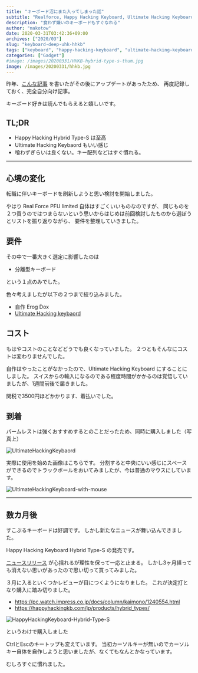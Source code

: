 ```yaml
---
title: "キーボード沼にまた入ってしまった話"
subtitle: "Realforce, Happy Hacking Keyboard, Ultimate Hacking Keyboard"
description: "食わず嫌いのキーボードもすぐなれる" 
author: "makotow"
date: 2020-03-31T03:42:36+09:00
archives: ["2020/03"]
slug: "keyboard-deep-uhk-hhkb"
tags: ["keyboard", "happy-hacking-keyboard", "ultimate-hacking-keyboard", "gadgets"]
categories: ["Gadget"]
#image: /images/20200331/HHKB-hybrid-type-s-thum.jpg
image: /images/20200331/hhkb.jpg
---
```


昨年、[こんな記事](https://blog.makotow.net/post/2019/06/26/keyboard-consideration/) を書いたがその後にアップデートがあったため、
再度記録しておく、完全自分向け記事。

キーボード好きは読んでもらえると嬉しいです。

## TL;DR

* Happy Hacking Hybrid Type-S は至高
* Ultimate Hacking Keybaord もいい感じ
* 喰わずぎらいは良くない。キー配列などはすぐ慣れる。 

<!--more-->

<!-- toc -->

---


## 心境の変化

転職に伴いキーボードを刷新しようと思い検討を開始しました。

やはり Real Force PFU limited 自体はすごくいいものなのですが、
同じものを２つ買うのではつまらないという思いからはじめは前回検討したものから選ぼうとリストを振り返りながら、
要件を整理していきました。

## 要件

その中で一番大きく選定に影響したのは

* 分離型キーボード

という１点のみでした。

色々考えましたが以下の２つまで絞り込みました。

* 自作 Erog Dox
* [Ultimate Hacking keybaord](https://ultimatehackingkeyboard.com/)

## コスト

もはやコストのことなどどうでも良くなっていました。
２つともそんなにコストは変わりませんでした。

自作はやったことがなかったので、Ultimate Hacking Keyboard にすることにしました。
スイスからの輸入になるのである程度時間がかかるのは覚悟していましたが、1週間前後で届きました。

関税で3500円ほどかかります、着払いでした。

## 到着

パームレストは強くおすすめするとのことだったため、同時に購入しました（写真上）

![UltimateHackingKeybaord](https://lh3.googleusercontent.com/iRkvihP6RNSK2PvKxVq7TK4iAwzxMJPW6GAfASAtK2kC71DOlGvuYSXLL7sD6YpRxYhvYFkxkzNsha9CWlTCUGAi5W1d2lt7gdp7I5m9ElrePWBRAYFRiBso67yNpUFqyWPIihKiw0WaCbufteIxONB9uBHoXNll1dlPhMr34pgCZ5MHMsEI1xEDTZOX7ldt0i7pcbae42kUeA7wumdJumTU--n11xhienaXCBhzIRcEjtZ0UT4qt7UXSaCcY3BwDKmnUGOHnb_hpnnlMj-IjTEDuUIc4mCZiN7qn57OywzhrDyhyeuZ0Fa-ddOwFcGDOteFcbDzUEvj5nMD8bB08XdSV8ENW7lchtps0hQZbxuaazM65QYjoj63xblsxcRfkd_ujiaosibZxOyI_RQ-9rSK6BYuZcLqnrxO5mlgJ2hkt_2mzAZ7dT-HfG4y8iVs4-z1Ka9IbUKHU6I6cT3xR07Hn7n10kJ8p6ITiwB805afXCqRJSp9-7jWRPHVqccRkwdJQbbNZ6E3PHcYt4h1WJ_zkfqmRj2SDrxVlxdeIwLYGv1FhsC6wrTWigNw75uhm2gXlnuZSkPJd5TLVuKf0qILqu643B6h0kJnhK3eE5pIxQDrKfdN32-wxsApVhroMURxgJH_zq1G_jfyUhOQSTOVm6nmdsdGj3_E4c0ZvCQ8JbakRlPr_pUSWxnVtd7JaOC0YOIzt45sh_k9gQ4WufQ74cxDul2eeSwBF2FvtV8fFVR6jnHbZ1I=w1822-h1166-no)

実際に使用を始めた画像はこちらです。
分割すると中央にいい感じにスペースができるのでトラックボールをおいてみましたが、今は普通のマウスにしています。


![UltimateHackingKeyboard-with-mouse](https://lh3.googleusercontent.com/tIOBNlP5NwGDdaUqUcN4ev6TAuVgLddRBFzfC9W6zGCxucH7qg4kIYiFeSdqg8cqwcJTXsvFu6lKo_S1PfOJujAZ1yBJQ0ZEXD2qAuWQI8PkhrKLny8cNS0p_8s9_GQOETKQX_Gf5iBFGKD6pW5G3J1GIAnB15Wb3hhUekUpDyAOl1TA_09-ZG7LX9vENr6o38L5MqFBkoRVG-s8aFggePohNOjBWs1Wye_H7c6VBUrnYcO8j1NklPhP1jekvQePN_R4mlrh3ANltIuwLp6J3PLbTUNwNEmP5gYnNbvGldz7SsfDQSe5NOMXUQOfUBlnYFu0sq62gCq2j0hlU0RiTxEhrR8-ubRpg__flKn_g60kuyl6LmL1HvMNTRTj29ITgRxkvNcZnWT9rQxsnilzitn9x7mgB-9QCIgCh6BbKVGao394fEinzvRcpsrTgHz6V2Na6jPfIvweii20MFH1-zs4V4wzlQ2ZqceTSnnWHWXe-fk74w3zNjB7urfke8tM1ry4AhU-iqXEIywn2Jz-HtRRpKUKEmVmYL-itu1kgqzkdx_Qzcpd6RrE0LmyEC8jZRVWiEuOWpCKdUjHHMF8fK-H8X1Vk8r5AscUyJ6qWEnNnoGxKrrDrg3Vq43PjOdTm9-DVpZsXSyQefAHtOmcXBjmfcCML2QNtP7QsE7LaHS9oJUBW6SXybc3RWMcVS2QWxv3yZ0wc3H8xPL59iKZHCiX3uWqkU6gKiuobTdHDCcP4RktcZiw4iQ=w1822-h781-no)

---

## 数カ月後

すこぶるキーボードは好調です。
しかし新たなニュースが舞い込んできました。

Happy Hacking Keyboard Hybrid Type-S の発売です。

[ニュースリリース](https://k-tai.watch.impress.co.jp/docs/column/todays_goods/1225878.html) が心揺れるが理性を保って一応と止まる。
しかし3ヶ月経っても消えない思いがあったので思い切って買ってみました。

３月に入るといくつかレビューが目につくようになりました。
これが決定打となり購入に踏み切りました。


* https://pc.watch.impress.co.jp/docs/column/kaimono/1240554.html
* https://happyhackingkb.com/jp/products/hybrid_types/

![HappyHackingKeyboard-Hybrid-Type-S](https://lh3.googleusercontent.com/45q2PhwnoaQfPyEgylQ9WWqPETiuluj3KnybSBlaqGRLzFmB7Q6nQGfANFZLIUTLOIjnbi2KTIO8b8TiTms5XdacH5BqeMYAeXrNANad2-aaU6JMj-61NQn6QyswS-v81bgLsmrNjLsOj7jIVsDXhVLMLRESC5SMQ8s0zcFKIRNJkLA3zhlJrYNL8_3l962NlcHPbEALwvWE4PFkm--YJIih9ZlPXiBhJWTtclqrBYoJyMewBg-epxHiuulxrGI24eITXfkXxM_ttuXLN6pTSiuTb0OqClisQ5ielsquh4uITM9YwDun5bwlK0fhatxofjugWLwk94D5hGJiUzrnM-jarqib0YdPzZq51eDf2-CgTvyC3fpIYVMZgWT07T3KFJz8PQUetcBBCN5dyCLT1p8ulvwhLKXpdJ7hsm520dCpvWo_5LKhns7WrQAunFvwWFmNVGCsi4irNeoPMFPHxeGohIDobYWbbutAlD7ZtyZlvZ2H7WozRVs59r4qxyCHRy067P_-GT5LvkN9mSDXRQgfBI9MKgbthu1kjXcb_qpHTrK58fV4q7JK4LVdb-tjo6cGoWRJiNiN2mrG5jPxTIGQ6RBkoNIJVS1XxRkGfx4jOsmpO1h9NSnqm4Hd9N_snO0xCjEKv2de9o_1k53HVzxN02ZL_imGeY65dcCdo-j59iwPJKzPBLz1Jsi-Nw=w1905-h650-no)

というわけで購入しました

CtrlとEscのキートップも変えています。
当初カーソルキーが無いのでカーソルキー自体を自作しようと思いましたが、なくてもなんとかなっています。

むしろすぐに慣れました。
